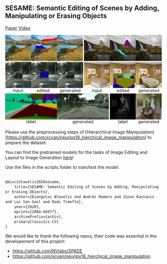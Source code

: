## SESAME: Semantic Editing of Scenes by Adding, Manipulating or Erasing Objects

[Paper](https://arxiv.org/abs/2004.04977) [Video](https://twitter.com/i/status/1249680641597362176)

![SESAME teaser](teaser.png-1.png)

Please use the preprocessing steps of [Hierarchical Image Manipulation)[https://github.com/xcyan/neurips18_hierchical_image_manipulation] to prepare the dataset.

You can find the pretrained models for the tasks of Image Editing and Layout to Image Generation [here](https://owncloud.csem.ch/owncloud/index.php/s/YD0JyynKNEbgde5)! 

Use the files in the scripts folder to train/test the model.

<pre><code>
@misc{ntavelis2020sesame,
    title={SESAME: Semantic Editing of Scenes by Adding, Manipulating or Erasing Objects},
    author={Evangelos Ntavelis and Andrés Romero and Iason Kastanis and Luc Van Gool and Radu Timofte},
    year={2020},
    eprint={2004.04977},
    archivePrefix={arXiv},
    primaryClass={cs.CV}
}
</code></pre>

We would like to thank the following repos, their code was essential in the developement of this project:

- https://github.com/NVlabs/SPADE
- https://github.com/xcyan/neurips18_hierchical_image_manipulation  
